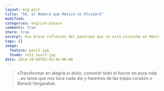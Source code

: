 ```yaml
---
layout: eng-post
title: "50, el Número que México no Olvidará"
modified:
categories: english-please
comments: true
share: true
excerpt: Una breve reflexión del panorama que se está viviendo en México a raíz de la desaparición de 43 estudiantes en el Estado de Guerrero. 
tags: []
image: 
  feature: post2.jpg
  thumb: re13_text3.jpg
date: 2014-10-04T02:43:46-06:00
---
```

<blockquote>
<p>«Transformar en alegría el dolor, convertir todo el horror en pura vida <br>...es tarea que nos toca cada día y haremos de las tripas corazón.»<br>Bersuit Vergarabat.</p>
</blockquote>
